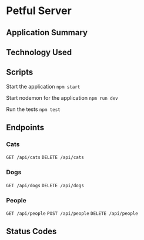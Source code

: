 # Petful Server

## Application Summary

## Technology Used

## Scripts

Start the application `npm start`

Start nodemon for the application `npm run dev`

Run the tests `npm test`

## Endpoints

### Cats
```GET /api/cats```
```DELETE /api/cats```

### Dogs
```GET /api/dogs```
```DELETE /api/dogs```

### People
```GET /api/people```
```POST /api/people```
```DELETE /api/people```

## Status Codes
